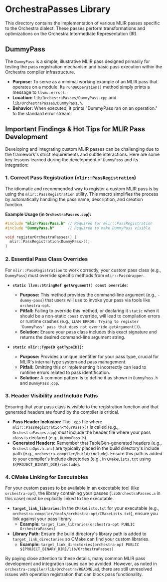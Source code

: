 # OrchestraPasses Library

This directory contains the implementation of various MLIR passes specific to the Orchestra dialect. These passes perform transformations and optimizations on the Orchestra Intermediate Representation (IR).

## DummyPass

The `DummyPass` is a simple, illustrative MLIR pass designed primarily for testing the pass registration mechanism and basic pass execution within the Orchestra compiler infrastructure.

*   **Purpose:** To serve as a minimal working example of an MLIR pass that operates on a module. Its `runOnOperation()` method simply prints a message to `llvm::errs()`.
*   **Location:** `lib/OrchestraPasses/DummyPass.cpp` and `lib/OrchestraPasses/DummyPass.h`.
*   **Behavior:** When executed, it prints "DummyPass ran on an operation." to the standard error stream.

## Important Findings & Hot Tips for MLIR Pass Development

Developing and integrating custom MLIR passes can be challenging due to the framework's strict requirements and subtle interactions. Here are some key lessons learned during the development of `DummyPass` and its integration:

### 1. Correct Pass Registration (`mlir::PassRegistration`)

The idiomatic and recommended way to register a custom MLIR pass is by using the `mlir::PassRegistration` utility. This macro simplifies the process by automatically handling the pass name, description, and creation function.

**Example Usage (in `OrchestraPasses.cpp`):**

```cpp
#include "mlir/Pass/Pass.h" // Required for mlir::PassRegistration
#include "DummyPass.h"      // Required to make DummyPass visible

void registerOrchestraPasses() {
  mlir::PassRegistration<DummyPass>();
}
```

### 2. Essential Pass Class Overrides

For `mlir::PassRegistration` to work correctly, your custom pass class (e.g., `DummyPass`) must override specific methods from `mlir::PassWrapper`.

*   **`static llvm::StringRef getArgument() const override`:**
    *   **Purpose:** This method provides the command-line argument (e.g., `-dummy-pass`) that users will use to invoke your pass via tools like `orchestra-opt`.
    *   **Pitfall:** Failing to override this method, or declaring it `static` when it should be a non-static `const` override, will lead to compilation errors or runtime crashes (e.g., `LLVM ERROR: Trying to register 'DummyPass' pass that does not override getArgument()`).
    *   **Solution:** Ensure your pass class includes this exact signature and returns the desired command-line argument string.

*   **`static mlir::TypeID getTypeID()`:**
    *   **Purpose:** Provides a unique identifier for your pass type, crucial for MLIR's internal type system and pass management.
    *   **Pitfall:** Omitting this or implementing it incorrectly can lead to runtime errors related to pass identification.
    *   **Solution:** A common pattern is to define it as shown in `DummyPass.h` and `DummyPass.cpp`.

### 3. Header Visibility and Include Paths

Ensuring that your pass class is visible to the registration function and that generated headers are found by the compiler is critical.

*   **Pass Header Inclusion:** The `.cpp` file where `mlir::PassRegistration<YourPass>()` is called (e.g., `OrchestraPasses.cpp`) *must* include the header file where your pass class is declared (e.g., `DummyPass.h`).
*   **Generated Headers:** Remember that TableGen-generated headers (e.g., `OrchestraOps.h.inc`) are typically placed in the build directory's include path (e.g., `orchestra-compiler/build/include`). Ensure this path is added to your compiler's include directories (e.g., in `CMakeLists.txt` using `${PROJECT_BINARY_DIR}/include`).

### 4. CMake Linking for Executables

For your custom passes to be available in an executable tool (like `orchestra-opt`), the library containing your passes (`libOrchestraPasses.a` in this case) must be explicitly linked to the executable.

*   **`target_link_libraries`:** In the `CMakeLists.txt` for your executable (e.g., `orchestra-compiler/tools/orchestra-opt/CMakeLists.txt`), ensure you link against your pass library.
    *   **Example:** `target_link_libraries(orchestra-opt PUBLIC OrchestraPasses)`
*   **Library Path:** Ensure the build directory's library path is added to `target_link_directories` so CMake can find your custom libraries.
    *   **Example:** `target_link_directories(orchestra-opt PUBLIC ${PROJECT_BINARY_DIR}/lib/OrchestraPasses)`

By paying close attention to these details, many common MLIR pass development and integration issues can be avoided. However, as noted in `orchestra-compiler/lib/Orchestra/README.md`, there are still unresolved issues with operation registration that can block pass functionality.